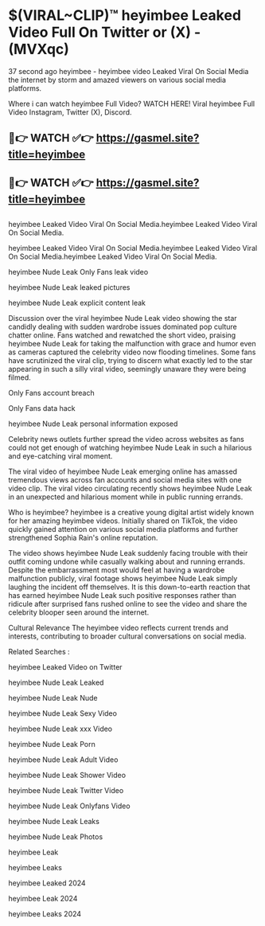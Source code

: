 # $(VIRAL~CLIP)™ heyimbee Leaked Video Full On Twitter or (X) -(MVXqc)
37 second ago heyimbee - heyimbee video Leaked Viral On Social Media the internet by storm and amazed viewers on various social media platforms.

Where i can watch heyimbee Full Video? WATCH HERE! Viral heyimbee Full Video Instagram, Twitter (X), Discord.

## 🔴👉 WATCH ✅👉 https://gasmel.site?title=heyimbee
## 🔴👉 WATCH ✅👉 https://gasmel.site?title=heyimbee
##
heyimbee Leaked Video Viral On Social Media.heyimbee Leaked Video Viral On Social Media.

heyimbee Leaked Video Viral On Social Media.heyimbee Leaked Video Viral On Social Media.heyimbee Leaked Video Viral On Social Media.

heyimbee Nude Leak Only Fans leak video

heyimbee Nude Leak leaked pictures

heyimbee Nude Leak explicit content leak

Discussion over the viral heyimbee Nude Leak video showing the star candidly dealing with sudden wardrobe issues dominated pop culture chatter online. Fans watched and rewatched the short video, praising heyimbee Nude Leak for taking the malfunction with grace and humor even as cameras captured the celebrity video now flooding timelines. Some fans have scrutinized the viral clip, trying to discern what exactly led to the star appearing in such a silly viral video, seemingly unaware they were being filmed.


Only Fans account breach

Only Fans data hack

heyimbee Nude Leak personal information exposed

Celebrity news outlets further spread the video across websites as fans could not get enough of watching heyimbee Nude Leak in such a hilarious and eye-catching viral moment.


The viral video of heyimbee Nude Leak emerging online has amassed tremendous views across fan accounts and social media sites with one video clip. The viral video circulating recently shows heyimbee Nude Leak in an unexpected and hilarious moment while in public running errands.


Who is heyimbee? heyimbee is a creative young digital artist widely known for her amazing heyimbee videos. Initially shared on TikTok, the video quickly gained attention on various social media platforms and further strengthened Sophia Rain's online reputation.

The video shows heyimbee Nude Leak suddenly facing trouble with their outfit coming undone while casually walking about and running errands. Despite the embarrassment most would feel at having a wardrobe malfunction publicly, viral footage shows heyimbee Nude Leak simply laughing the incident off themselves. It is this down-to-earth reaction that has earned heyimbee Nude Leak such positive responses rather than ridicule after surprised fans rushed online to see the video and share the celebrity blooper seen around the internet.

Cultural Relevance The heyimbee video reflects current trends and interests, contributing to broader cultural conversations on social media.

Related Searches :

heyimbee Leaked Video on Twitter

heyimbee Nude Leak Leaked

heyimbee Nude Leak Nude

heyimbee Nude Leak Sexy Video

heyimbee Nude Leak xxx Video

heyimbee Nude Leak Porn

heyimbee Nude Leak Adult Video

heyimbee Nude Leak Shower Video

heyimbee Nude Leak Twitter Video

heyimbee Nude Leak Onlyfans Video

heyimbee Nude Leak Leaks

heyimbee Nude Leak Photos

heyimbee Leak

heyimbee Leaks

heyimbee Leaked 2024

heyimbee Leak 2024

heyimbee Leaks 2024
